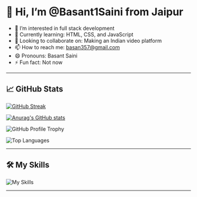 # 👋 Hi, I’m @Basant1Saini from Jaipur

- 👀 I’m interested in full stack development
- 🌱 Currently learning: HTML, CSS, and JavaScript
- 💞️ Looking to collaborate on: Making an Indian video platform
- 📫 How to reach me: basan357@gmail.com
- 😄 Pronouns: Basant Saini
- ⚡ Fun fact: Not now

---

## 📈 GitHub Stats

[![GitHub Streak](https://streak-stats.demolab.com?user=Basant1Saini&theme=tokyonight-duo&date_format=j%20M%5B%20Y%5D)](https://git.io/streak-stats)

[![Anurag's GitHub stats](https://github-readme-stats.vercel.app/api?username=Basant1Saini&show_icons=true&theme=dark)](https://github.com/anuraghazra/github-readme-stats)

![GitHub Profile Trophy](https://github-profile-trophy.vercel.app/?username=Basant1Saini&theme=onedark)

![Top Languages](https://github-readme-stats.vercel.app/api/top-langs/?username=Basant1Saini&layout=compact)

---

## 🛠️ My Skills

![My Skills](https://skillicons.dev/icons?i=py,git,github,discord,bootstrap,arduino)

---

<!---
Basant1Saini/Basant1Saini is a ✨ special ✨ repository because its `README.md` (this file) appears on your GitHub profile.
You can click the Preview link to take a look at your changes.
--->
